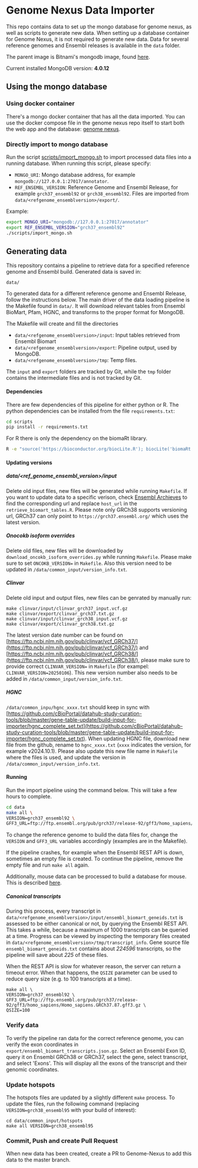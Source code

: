 # Genome Nexus Data Importer
This repo contains data to set up the mongo
database for genome nexus, as well as scripts to generate new data. When setting
up a database container for Genome Nexus, it is not required to generate new
data. Data for several reference genomes and Ensembl releases is available in
the `data` folder.

The parent image is Bitnami's mongodb image, found [here](https://hub.docker.com/r/bitnami/mongodb/). 

Current installed MongoDB version: **4.0.12**

## Using the mongo database

### Using docker container
There's a mongo docker container that has all the data imported. You can use
the docker compose file in the genome nexus repo itself to start both the web
app and the database: [genome
nexus](https://github.com/genome-nexus/genome-nexus).

### Directly import to mongo database
Run the script [scripts/import_mongo.sh](scripts/import_mongo.sh) to import processed data files into a running 
database. When running this script, please specify:
- `MONGO_URI`: Mongo database address, for example `mongodb://127.0.0.1:27017/annotator`.
- `REF_ENSEMBL_VERSION`: Reference Genome and Ensembl Release, for example `grch37_ensembl92` or `grch38_ensembl92`. Files are imported from 
`data/<refgenome_ensemblversion>/export/`.

Example:
```bash
export MONGO_URI="mongodb://127.0.0.1:27017/annotator"
export REF_ENSEMBL_VERSION="grch37_ensembl92"
./scripts/import_mongo.sh
```

## Generating data
This repository contains a pipeline to retrieve data for a specified reference genome and Ensembl build. Generated data is saved in:
```
data/
```

To generated data for a different reference genome and Ensembl Release, follow the instructions below.
The main driver of the data loading pipeline is the Makefile found in `data/`. It will download relevant tables from Ensembl BioMart, Pfam, HGNC, and transforms to the proper format for MongoDB.

The Makefile will create and fill the directories
- `data/<refgenome_ensemblversion>/input`: Input tables retrieved from Ensembl Biomart
- `data/<refgenome_ensemblversion>/export`: Pipeline output, used by MongoDB.
- `data/<refgenome_ensemblversion>/tmp`: Temp files.

The `input` and `export` folders are tracked by Git, while the `tmp` folder contains the intermediate files and is not 
tracked by Git.

#### Dependencies
There are few dependencies of this pipeline for either python or R.
The python dependencies can be installed from the file `requirements.txt`:
```bash
cd scripts
pip install -r requirements.txt
```
For R there is only the dependency on the biomaRt library.
```bash
R -e "source('https://bioconductor.org/biocLite.R'); biocLite('biomaRt')"
```

#### Updating versions
##### data/<ref_genome_ensembl_version>/input
Delete old input files, new files will be generated while running `Makefile`. 
If you want to update data to a specific verison, check [Ensembl Archieves](https://useast.ensembl.org/info/website/archives/index.html) to find the corresponding url and replace `host_url` in the `retrieve_biomart_tables.R`. Please note only GRCh38 supports versioning url, GRCh37 can only point to `https://grch37.ensembl.org/` which uses the latest version.

##### Onocokb isoform overrides
Delete old files, new files will be downloaded by `download_oncokb_isoform_overrides.py` while running `Makefile`. Please make sure to set `ONCOKB_VERSION=` in `Makefile`. Also this version need to be updated in `/data/common_input/version_info.txt`.

##### Clinvar
Delete old input and output files, new files can be genrated by manually run:
```
make clinvar/input/clinvar_grch37_input.vcf.gz
make clinvar/export/clinvar_grch37.txt.gz
make clinvar/input/clinvar_grch38_input.vcf.gz
make clinvar/export/clinvar_grch38.txt.gz

``` 
The latest version date number can be found on [https://ftp.ncbi.nlm.nih.gov/pub/clinvar/vcf_GRCh37/](https://ftp.ncbi.nlm.nih.gov/pub/clinvar/vcf_GRCh37/) and [https://ftp.ncbi.nlm.nih.gov/pub/clinvar/vcf_GRCh38/](https://ftp.ncbi.nlm.nih.gov/pub/clinvar/vcf_GRCh38/), please make sure to provide correct `CLINVAR_VERSION=` in `Makefile` (for exampel: `CLINVAR_VERSION=20250106`). This new version number also needs to be added in `/data/common_input/version_info.txt`.

##### HGNC
`/data/common_inpu/hgnc_xxxx.txt` should keep in sync with [https://github.com/cBioPortal/datahub-study-curation-tools/blob/master/gene-table-update/build-input-for-importer/hgnc_complete_set.txt](https://github.com/cBioPortal/datahub-study-curation-tools/blob/master/gene-table-update/build-input-for-importer/hgnc_complete_set.txt). When updating HGNC file, download new file from the github, rename to `hgnc_xxxx.txt` (`xxxx` indicates the version, for example v2024.10.1). Please also update this new file name in `Makefile` where the files is used, and update the version in `/data/common_input/version_info.txt`.

#### Running
Run the import pipeline using the command below. This will take a few hours to complete.
```bash
cd data
make all \
VERSION=grch37_ensembl92 \
GFF3_URL=ftp://ftp.ensembl.org/pub/grch37/release-92/gff3/homo_sapiens/Homo_sapiens.GRCh37.87.gff3.gz
```

To change the reference genome to build the data files for, change the
`VERSION` and `GFF3_URL` variables accordingly (examples are in the Makefile).

If the pipeline crashes, for example when the Ensembl REST API is down, sometimes an empty file is created. To continue the pipeline, remove the empty file and run `make all` again.

Additionally, mouse data can be processed to build a database for mouse. This is described [here](docs/setup-genome-nexus-mouse.md).

##### Canonical transcripts
During this process, every transcript in `data/<refgenome_ensemblversion>/input/ensembl_biomart_geneids.txt` is assessed to be either canonical or not, by querying the Ensembl REST API. This takes a while, because a maximum of 1000 transcripts can be queried at a time. Progress can be viewed by inspecting the temporary files created in  `data/<refgenome_ensemblversion>/tmp/transcript_info`. Gene source file `ensembl_biomart_geneids.txt` contains about _224596_ transcripts, so the pipeline will save about _225_ of these files.

When the REST API is slow for whatever reason, the server can return a timeout error. When that happens, the `QSIZE` parameter can be used to reduce query size (e.g. to 100 transcripts at a time).
```
make all \
VERSION=grch37_ensembl92 \
GFF3_URL=ftp://ftp.ensembl.org/pub/grch37/release-92/gff3/homo_sapiens/Homo_sapiens.GRCh37.87.gff3.gz \
QSIZE=100
```

### Verify data
To verify the pipeline ran data for the correct reference genome, you can verify the exon coordinates in
`export/ensembl_biomart_transcripts.json.gz`. Select an Ensembl Exon ID, query it on Ensembl GRCh38 or GRCh37, select
the gene, select transcript, and select 'Exons'. This will display all the exons of the transcript and their genomic
coordinates.

### Update hotspots

The hotspots files are updated by a slightly different `make` process. To update the files,
run the following command (replacing `VERSION=grch38_ensembl95` with your build of interest):
```
cd data/common_input/hotspots
make all VERSION=grch38_ensembl95
```

### Commit, Push and create Pull Request
When new data has been created, create a PR to Genome-Nexus to add this data to the master branch.
